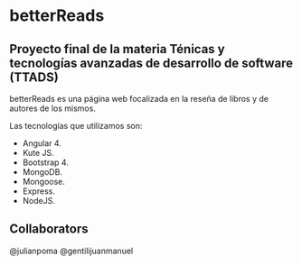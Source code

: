 # betterReads
## Proyecto final de la materia Ténicas y tecnologías avanzadas de desarrollo de software (TTADS)

betterReads es una página web focalizada en la reseña de libros y de autores de los mismos.

Las tecnologías que utilizamos son:

- Angular 4.
- Kute JS.
- Bootstrap 4.
- MongoDB.
- Mongoose.
- Express.
- NodeJS.

## Collaborators

@julianpoma
@gentilijuanmanuel
